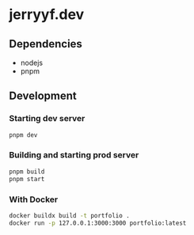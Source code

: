 # jerryyf.dev

## Dependencies

- nodejs
- pnpm

## Development

### Starting dev server

```bash
pnpm dev
```

### Building and starting prod server

```bash
pnpm build
pnpm start
```

### With Docker

```bash
docker buildx build -t portfolio .
docker run -p 127.0.0.1:3000:3000 portfolio:latest
```